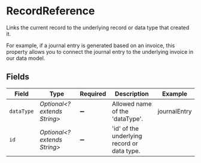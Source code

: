 # RecordReference

Links the current record to the underlying record or data type that created it. 

For example, if a journal entry is generated based on an invoice, this property allows you to connect the journal entry to the underlying invoice in our data model. 


## Fields

| Field                                       | Type                                        | Required                                    | Description                                 | Example                                     |
| ------------------------------------------- | ------------------------------------------- | ------------------------------------------- | ------------------------------------------- | ------------------------------------------- |
| `dataType`                                  | *Optional<? extends String>*                | :heavy_minus_sign:                          | Allowed name of the 'dataType'.             | journalEntry                                |
| `id`                                        | *Optional<? extends String>*                | :heavy_minus_sign:                          | 'id' of the underlying record or data type. |                                             |